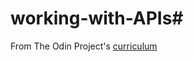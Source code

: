 # working-with-APIs#
From The Odin Project's [curriculum](https://www.theodinproject.com/courses/javascript/lessons/working-with-apis)
